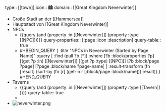 type:: [[town]]
icon:: 🏙️
domain:: [[Great Kingdom Neverwinter]]

- Große Stadt an der [[Hammersea]]
- Hauptstadt von [[Great Kingdom Neverwinter]]
- NPCs
	- {{query (and (property :in [[Neverwinter]]) (property :type [[NPC]]))}}
	  query-properties:: [:page :icon :description]
	  query-table:: true
	- #+BEGIN_QUERY
	  {
	    :title "NPCs in Neverwinter (Sorted by Page Name)"
	    :query [
	      :find (pull ?b [*])
	      :where
	        [?b :block/properties ?p]
	        [(get ?p :in) [[Neverwinter]]]
	        [(get ?p :type) [[NPC]]]
	        [?b :block/page ?page]
	        [?page :block/name ?page-name]
	      ]
	    :result-transform (fn [result] (sort-by (fn [r] (get-in r [:block/page :block/name])) result))
	  }
	  #+END_QUERY
- Taverns
	- {{query (and (property :in [[Neverwinter]]) (property :type [[Tavern]] ))}}
	  query-table:: true
	-
- ![neverwinter.png](../assets/neverwinter_1728047649096_0.png)